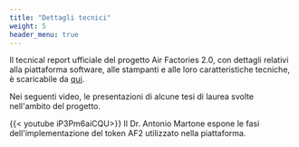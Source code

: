 ```yaml
---
title: "Dettagli tecnici"
weight: 5
header_menu: true
---
```


Il tecnical report ufficiale del progetto Air Factories 2.0, con dettagli relativi alla piattaforma software, alle stampanti e alle loro caratteristiche tecniche, è scaricabile da [qui](https://docs.google.com/document/d/1UOUjMGVb0FKS8KLCcYms2xwy3dedhb2Br8woISlWzig/edit?usp=sharing).

Nei seguenti video, le presentazioni di alcune tesi di laurea svolte nell'ambito del progetto.

{{< youtube iP3Pm6aiCQU>}}
Il Dr. Antonio Martone espone le fasi dell'implementazione del token AF2 utilizzato nella piattaforma.
